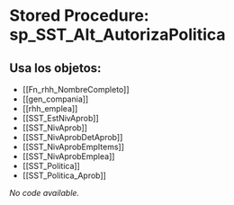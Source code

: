 # Stored Procedure: sp_SST_Alt_AutorizaPolitica

## Usa los objetos:
- [[Fn_rhh_NombreCompleto]]
- [[gen_compania]]
- [[rhh_emplea]]
- [[SST_EstNivAprob]]
- [[SST_NivAprob]]
- [[SST_NivAprobDetAprob]]
- [[SST_NivAprobEmpItems]]
- [[SST_NivAprobEmplea]]
- [[SST_Politica]]
- [[SST_Politica_Aprob]]

*No code available.*

